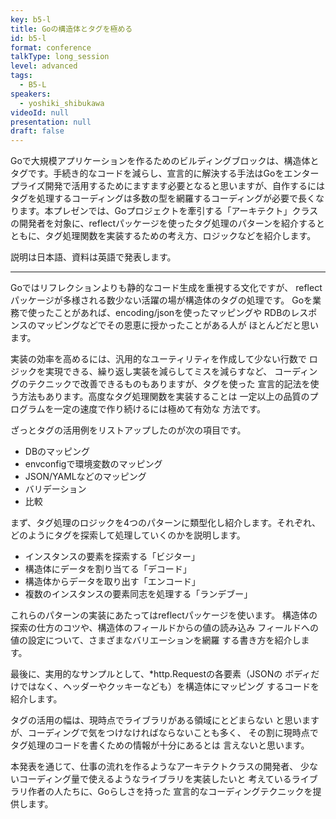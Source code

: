 ```yaml
---
key: b5-l
title: Goの構造体とタグを極める
id: b5-l
format: conference
talkType: long_session
level: advanced
tags:
  - B5-L
speakers:
  - yoshiki_shibukawa
videoId: null
presentation: null
draft: false
---
```

Goで大規模アプリケーションを作るためのビルディングブロックは、構造体とタグです。手続き的なコードを減らし、宣言的に解決する手法はGoをエンタープライズ開発で活用するためにますます必要となると思いますが、自作するにはタグを処理するコーディングは多数の型を網羅するコーディングが必要で長くなります。本プレゼンでは、Goプロジェクトを牽引する「アーキテクト」クラスの開発者を対象に、reflectパッケージを使ったタグ処理のパターンを紹介するとともに、タグ処理関数を実装するための考え方、ロジックなどを紹介します。

説明は日本語、資料は英語で発表します。

---

Goではリフレクションよりも静的なコード生成を重視する文化ですが、
reflectパッケージが多様される数少ない活躍の場が構造体のタグの処理です。
Goを業務で使ったことがあれば、encoding/jsonを使ったマッピングや
RDBのレスポンスのマッピングなどでその恩恵に授かったことがある人が
ほとんどだと思います。

実装の効率を高めるには、汎用的なユーティリティを作成して少ない行数で
ロジックを実現できる、繰り返し実装を減らしてミスを減らすなど、
コーディングのテクニックで改善できるものもありますが、タグを使った
宣言的記法を使う方法もあります。高度なタグ処理関数を実装することは
一定以上の品質のプログラムを一定の速度で作り続けるには極めて有効な
方法です。

ざっとタグの活用例をリストアップしたのが次の項目です。

* DBのマッピング
* envconfigで環境変数のマッピング
* JSON/YAMLなどのマッピング
* バリデーション
* 比較

まず、タグ処理のロジックを4つのパターンに類型化し紹介します。それぞれ、
どのようにタグを探索して処理していくのかを説明します。

* インスタンスの要素を探索する「ビジター」
* 構造体にデータを割り当てる「デコード」
* 構造体からデータを取り出す「エンコード」
* 複数のインスタンスの要素同志を処理する「ランデブー」

これらのパターンの実装にあたってはreflectパッケージを使います。
構造体の探索の仕方のコツや、構造体のフィールドからの値の読み込み
フィールドへの値の設定について、さまざまなバリエーションを網羅
する書き方を紹介します。

最後に、実用的なサンプルとして、*http.Requestの各要素（JSONの
ボディだけではなく、ヘッダーやクッキーなども）を構造体にマッピング
するコードを紹介します。

タグの活用の幅は、現時点でライブラリがある領域にとどまらない
と思いますが、コーディングで気をつけなければならないことも多く、
その割に現時点でタグ処理のコードを書くための情報が十分にあるとは
言えないと思います。

本発表を通じて、仕事の流れを作るようなアーキテクトクラスの開発者、
少ないコーディング量で使えるようなライブラリを実装したいと
考えているライブラリ作者の人たちに、Goらしさを持った
宣言的なコーディングテクニックを提供します。

